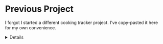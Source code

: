 # Previous Project
I forgot I started a different cooking tracker project. I've copy-pasted it here for my own convenience.

<details>

#  Next Cooking Tracker
I've been cooking a lot and wanted somewhere to track what I've been making for myself. No plans for using social media since I want custom formatted comments stuff and it'll force me to publish things to friends even when the result looks bad.

## Features
- Cooking History - CRUD for list of cooked meals and my retro commentsz
- Order - CRUD for food to eat
  - generates ingredient list based on orders

## Notes
- Learned how to write things via vanilla CSS for the first time (it's no wonder people use CSS modules, but the plus is global variables) => it's janky cuz you use JS to manage the state and need to run a windows.matchQuery and everything has to be one giant ass CSS file for you to use the theming variables correctly (tho I guess that's okay? I would prefer modular code).
- Learned CSS Grid (and how to use it with mobile) - https://css-tricks.com/snippets/css/complete-guide-grid/
- Learned CSS dark mode toggle (no MUI theme :O ) - https://dev.to/abbeyperini/dark-mode-toggle-and-prefers-color-scheme-4f3m

## Errors
- Run `yarn create next-app next-cooking-tracker-0791 --js  --src-dir --no-app-router --eslint --no-tailwind`
  - Hits error when using yarn - `yarn add --exact --cwd C:\Users\Timot\Documents\GitHub\next-cooking-tracker-0791 react react-dom next eslint eslint-config-next`
  - Error - next.js app is setup but no dependencies and empty package.json (first time seeing this :thinking:)
    ```
      error execa@7.1.1: The engine "node" is incompatible with this module. Expected version "^14.18.0 || ^16.14.0 || >=18.0.0". Got "16.13.2"
      error Found incompatible module.
    ```
  - Error - same thing for npm
  - Solution: I'm a dumbass and my Node version is indeed way too low since we're on 16.20 now (`nvm install 16.20.0 && nvm use 16.20.0`)
- Try to commit with Husky pre commit hooks in GitHub Desktop on Windows
  - Error
    ```
    /c/Program Files/nodejs/yarn: line 5: cygpath: command not found
    node:internal/modules/cjs/loader:1078
      throw err;
      ^

    Error: Cannot find module 'C:\Users\Timot\AppData\Local\GitHubDesktop\app-3.2.3\resources\app\git\node_modules\yarn\bin\yarn.js'
        at Module._resolveFilename (node:internal/modules/cjs/loader:1075:15)
        at Module._load (node:internal/modules/cjs/loader:920:27)
        at Function.executeUserEntryPoint [as runMain] (node:internal/modules/run_main:81:12)
        at node:internal/main/run_main_module:23:47 {
      code: 'MODULE_NOT_FOUND',
      requireStack: []
    }

    Node.js v18.16.0
    husky - pre-commit hook exited with code 1 (error)
    ```
  - Solution? - https://stackoverflow.com/questions/74472335/husky-github-desktop-commit-error-cannot-find-module-yarn-js

# Next.js README
This is a [Next.js](https://nextjs.org/) project bootstrapped with [`create-next-app`](https://github.com/vercel/next.js/tree/canary/packages/create-next-app).

## Getting Started

First, run the development server:

```bash
npm run dev
# or
yarn dev
# or
pnpm dev
```

Open [http://localhost:3000](http://localhost:3000) with your browser to see the result.

You can start editing the page by modifying `pages/index.js`. The page auto-updates as you edit the file.

[API routes](https://nextjs.org/docs/api-routes/introduction) can be accessed on [http://localhost:3000/api/hello](http://localhost:3000/api/hello). This endpoint can be edited in `pages/api/hello.js`.

The `pages/api` directory is mapped to `/api/*`. Files in this directory are treated as [API routes](https://nextjs.org/docs/api-routes/introduction) instead of React pages.

This project uses [`next/font`](https://nextjs.org/docs/basic-features/font-optimization) to automatically optimize and load Inter, a custom Google Font.

## Learn More

To learn more about Next.js, take a look at the following resources:

- [Next.js Documentation](https://nextjs.org/docs) - learn about Next.js features and API.
- [Learn Next.js](https://nextjs.org/learn) - an interactive Next.js tutorial.

You can check out [the Next.js GitHub repository](https://github.com/vercel/next.js/) - your feedback and contributions are welcome!

## Deploy on Vercel

The easiest way to deploy your Next.js app is to use the [Vercel Platform](https://vercel.com/new?utm_medium=default-template&filter=next.js&utm_source=create-next-app&utm_campaign=create-next-app-readme) from the creators of Next.js.

Check out our [Next.js deployment documentation](https://nextjs.org/docs/deployment) for more details.

</details>